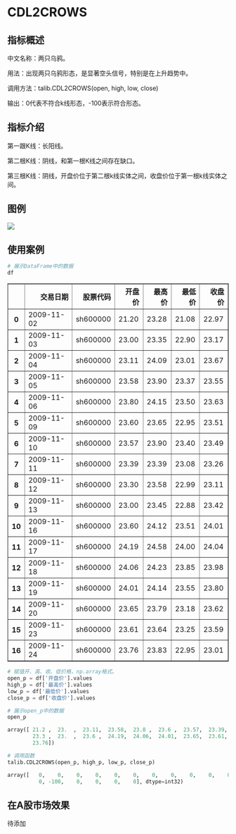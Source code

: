 # CDL2CROWS

## 指标概述
中文名称：两只乌鸦。

用法：出现两只乌鸦形态，是显著空头信号，特别是在上升趋势中。

调用方法：talib.CDL2CROWS(open, high, low, close)

输出：0代表不符合k线形态，-100表示符合形态。

## 指标介绍
第一跟K线：长阳线。

第二根K线：阴线，和第一根K线之间存在缺口。

第三根K线：阴线，开盘价位于第二根k线实体之间，收盘价位于第一根k线实体之间。

## 图例
![](/assets/Snip20170803_30.png)

## 使用案例

```python
# 展示DataFrame中的数据
df
```

<div>
<table border="1" class="dataframe">
  <thead>
    <tr style="text-align: right;">
      <th></th>
      <th>交易日期</th>
      <th>股票代码</th>
      <th>开盘价</th>
      <th>最高价</th>
      <th>最低价</th>
      <th>收盘价</th>
    </tr>
  </thead>
  <tbody>
    <tr>
      <th>0</th>
      <td>2009-11-02</td>
      <td>sh600000</td>
      <td>21.20</td>
      <td>23.28</td>
      <td>21.08</td>
      <td>22.97</td>
    </tr>
    <tr>
      <th>1</th>
      <td>2009-11-03</td>
      <td>sh600000</td>
      <td>23.00</td>
      <td>23.35</td>
      <td>22.90</td>
      <td>23.17</td>
    </tr>
    <tr>
      <th>2</th>
      <td>2009-11-04</td>
      <td>sh600000</td>
      <td>23.11</td>
      <td>24.09</td>
      <td>23.01</td>
      <td>23.67</td>
    </tr>
    <tr>
      <th>3</th>
      <td>2009-11-05</td>
      <td>sh600000</td>
      <td>23.58</td>
      <td>23.90</td>
      <td>23.37</td>
      <td>23.55</td>
    </tr>
    <tr>
      <th>4</th>
      <td>2009-11-06</td>
      <td>sh600000</td>
      <td>23.80</td>
      <td>24.15</td>
      <td>23.50</td>
      <td>23.63</td>
    </tr>
    <tr>
      <th>5</th>
      <td>2009-11-09</td>
      <td>sh600000</td>
      <td>23.60</td>
      <td>23.65</td>
      <td>22.95</td>
      <td>23.51</td>
    </tr>
    <tr>
      <th>6</th>
      <td>2009-11-10</td>
      <td>sh600000</td>
      <td>23.57</td>
      <td>23.90</td>
      <td>23.40</td>
      <td>23.49</td>
    </tr>
    <tr>
      <th>7</th>
      <td>2009-11-11</td>
      <td>sh600000</td>
      <td>23.39</td>
      <td>23.39</td>
      <td>23.08</td>
      <td>23.26</td>
    </tr>
    <tr>
      <th>8</th>
      <td>2009-11-12</td>
      <td>sh600000</td>
      <td>23.30</td>
      <td>23.58</td>
      <td>22.99</td>
      <td>23.11</td>
    </tr>
    <tr>
      <th>9</th>
      <td>2009-11-13</td>
      <td>sh600000</td>
      <td>23.00</td>
      <td>23.45</td>
      <td>22.88</td>
      <td>23.42</td>
    </tr>
    <tr>
      <th>10</th>
      <td>2009-11-16</td>
      <td>sh600000</td>
      <td>23.60</td>
      <td>24.12</td>
      <td>23.51</td>
      <td>24.01</td>
    </tr>
    <tr>
      <th>11</th>
      <td>2009-11-17</td>
      <td>sh600000</td>
      <td>24.19</td>
      <td>24.58</td>
      <td>24.00</td>
      <td>24.04</td>
    </tr>
    <tr>
      <th>12</th>
      <td>2009-11-18</td>
      <td>sh600000</td>
      <td>24.06</td>
      <td>24.23</td>
      <td>23.85</td>
      <td>23.98</td>
    </tr>
    <tr>
      <th>13</th>
      <td>2009-11-19</td>
      <td>sh600000</td>
      <td>24.01</td>
      <td>24.14</td>
      <td>23.55</td>
      <td>23.80</td>
    </tr>
    <tr>
      <th>14</th>
      <td>2009-11-20</td>
      <td>sh600000</td>
      <td>23.65</td>
      <td>23.79</td>
      <td>23.18</td>
      <td>23.62</td>
    </tr>
    <tr>
      <th>15</th>
      <td>2009-11-23</td>
      <td>sh600000</td>
      <td>23.61</td>
      <td>23.64</td>
      <td>23.25</td>
      <td>23.59</td>
    </tr>
    <tr>
      <th>16</th>
      <td>2009-11-24</td>
      <td>sh600000</td>
      <td>23.76</td>
      <td>23.83</td>
      <td>22.95</td>
      <td>23.01</td>
    </tr>
  </tbody>
</table>
</div>

```python
# 赋值开、高、收、低价格，np.array格式。
open_p = df['开盘价'].values
high_p = df['最高价'].values
low_p = df['最低价'].values
close_p = df['收盘价'].values
```

```python
# 展示open_p中的数据
open_p
```

```python
array([ 21.2 ,  23.  ,  23.11,  23.58,  23.8 ,  23.6 ,  23.57,  23.39,
        23.3 ,  23.  ,  23.6 ,  24.19,  24.06,  24.01,  23.65,  23.61,
        23.76])
```

```python
# 调用函数
talib.CDL2CROWS(open_p, high_p, low_p, close_p)
```

```python
array([   0,    0,    0,    0,    0,    0,    0,    0,    0,    0,    0,
          0, -100,    0,    0,    0,    0], dtype=int32)
```

## 在A股市场效果
待添加


